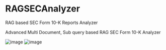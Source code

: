 # RAGSECAnalyzer
RAG based SEC Form 10-K Reports Analyzer

Advanced Multi Document, Sub query based RAG SEC Form 10-K Analyzer

![image](https://github.com/user-attachments/assets/34091d0d-5076-4806-8343-6ef3c4c15671)
![image](https://github.com/user-attachments/assets/c58c02b4-a9b8-4bec-bfec-f5c0003622c9)

